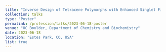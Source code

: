 ```yaml
---
title: "Inverse Design of Tetracene Polymorphs with Enhanced Singlet Fission Performance by Property-Based Genetic Algorithm Optimization"
collection: talks
type: "Poster"
permalink: /profession/talks/2023-06-18-poster
venue: "UC Boulder, Department of Chemistry and Biochemistry"
date: 2023-06-18
location: "Estes Park, CO, USA"
list: true
---
```


<!-- This is a description of your talk, which is a markdown file that can be all markdown-ified like any other post. Yay markdown! -->
